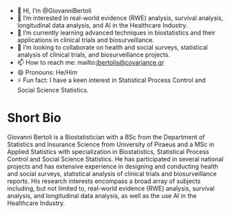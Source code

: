 - 👋 Hi, I’m @GiovanniBertoli
- 👀 I’m interested in real-world evidence (RWE) analysis, survival analysis, longitudinal data analysis, and AI in the Healthcare Industry.
- 🌱 I’m currently learning advanced techniques in biostatistics and their applications in clinical trials and biosurveillance.
- 💞️ I’m looking to collaborate on health and social surveys, statistical analysis of clinical trials, and biosurveillance projects.
- 📫 How to reach me: mailto:jbertolis@covariance.gr
- 😄 Pronouns: He/Him
- ⚡ Fun fact: I have a keen interest in Statistical Process Control and Social Science Statistics.

# Short Bio
Giovanni Bertoli is a Biostatistician with a BSc from the Department of Statistics and Insurance Science from University of Piraeus and a MSc in Applied Statistics with specialization in Biostatistics, Statistical Process Control and Social Science Statistics.
He has participated in several national projects and has extensive experience in designing and conducting health and social surveys, statistical analysis of clinical trials and biosurveillance reports.
His research interests encompass a broad array of subjects including, but not limited to, real-world evidence (RWE) analysis, survival analysis, and longitudinal data analysis, as well as the use AI in the Healthcare Industry.


<!---
GiovanniBertoli/GiovanniBertoli is a ✨ special ✨ repository because its `README.md` (this file) appears on your GitHub profile.
You can click the Preview link to take a look at your changes.
--->
